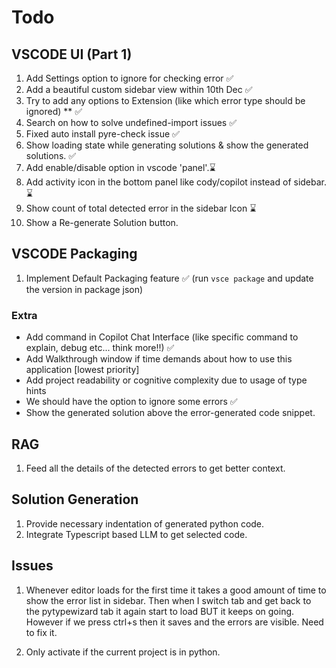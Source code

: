 # Todo

## VSCODE UI (Part 1)

1. Add Settings option to ignore for checking error ✅
2. Add a beautiful custom sidebar view within 10th Dec ✅
3. Try to add any options to Extension (like which error type should be ignored) \*\* ✅
4. Search on how to solve undefined-import issues ✅
5. Fixed auto install pyre-check issue ✅
6. Show loading state while generating solutions & show the generated solutions. ✅
7. Add enable/disable option in vscode 'panel'.⌛
8. Add activity icon in the bottom panel like cody/copilot instead of sidebar.⌛
9. Show count of total detected error in the sidebar Icon ⌛
10. Show a Re-generate Solution button.

## VSCODE Packaging

1. Implement Default Packaging feature ✅ (run `vsce package` and update the version in package json)

### Extra

- Add command in Copilot Chat Interface (like specific command to explain, debug etc... think more!!) ✅
- Add Walkthrough window if time demands about how to use this application [lowest priority]
- Add project readability or cognitive complexity due to usage of type hints
- We should have the option to ignore some errors ✅
- Show the generated solution above the error-generated code snippet.

## RAG

1. Feed all the details of the detected errors to get better context.

## Solution Generation

1. Provide necessary indentation of generated python code.
2. Integrate Typescript based LLM to get selected code.

## Issues

1. Whenever editor loads for the first time it takes a good amount of time to show the error list in sidebar.
   Then when I switch tab and get back to the pytypewizard tab it again start to load BUT it keeps on going. However if
   we press ctrl+s then it saves and the errors are visible. Need to fix it.

2. Only activate if the current project is in python.
